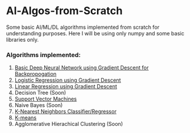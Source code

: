# Al-Algos-from-Scratch
Some basic AI/ML/DL algorithms implemented from scratch for understanding purposes. Here I will be using only numpy and some basic libraries only.


### Algorithms implemented:
1. [Basic Deep Neural Network using Gradient Descent for Backpropogation](https://github.com/adityajn105/Al-Algos-from-Scratch/blob/master/Basic%20Deep%20Neural%20Network/Basic%20NN.ipynb)
2. [Logistic Regression using Gradient Descent](https://github.com/adityajn105/Al-Algos-from-Scratch/blob/master/Logistic%20Regression/Logistic%20Regression%20(SGD).ipynb)
3. [Linear Regression using Gradient Descent](https://github.com/adityajn105/Al-Algos-from-Scratch/blob/master/Linear%20Regression/Linear%20Regression%20(SGD).ipynb) 
3. Decision Tree (Soon)
4. [Support Vector Machines](https://github.com/adityajn105/Al-Algos-from-Scratch/blob/master/Support%20Vector%20Machines/Support%20Vector%20Machine.ipynb)
5. Naive Bayes (Soon)
6. [K-Nearest Neighbors Classifier/Regressor](https://github.com/adityajn105/Al-Algos-from-Scratch/tree/master/K-Nearest%20Neighbour)
7. [K-means](https://github.com/adityajn105/Al-Algos-from-Scratch/tree/master/K-Means%20Clustering/Kmeans.ipynb)
8. Agglomerative Hierachical Clustering (Soon)